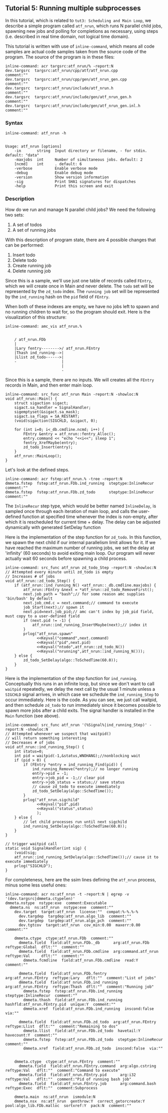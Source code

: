 ## Tutorial 5: Running multiple subprocesses

In this tutorial, which is related to `tut3: Scheduling and Main Loop`,
we describe a simple program called `atf_nrun`, which runs N parallel child jobs,
spawning new jobs and polling for completions as necessary, using steps (i.e.
described in real time domain, not logical time domain).

This tutorial is written with use of `inline-command`, which means all
code samples are actual code samples taken from the source code of the program.
The source of the program is in these files:

```
inline-command: acr targsrc:atf_nrun/% -report:N
dev.targsrc  targsrc:atf_nrun/cpp/atf/atf_nrun.cpp            comment:""
dev.targsrc  targsrc:atf_nrun/cpp/gen/atf_nrun_gen.cpp        comment:""
dev.targsrc  targsrc:atf_nrun/include/atf_nrun.h              comment:""
dev.targsrc  targsrc:atf_nrun/include/gen/atf_nrun_gen.h      comment:""
dev.targsrc  targsrc:atf_nrun/include/gen/atf_nrun_gen.inl.h  comment:""
```

### Syntax

```
inline-command: atf_nrun -h


Usage: atf_nrun [options]
    -in       string  Input directory or filename, - for stdin. default: "data"
    -maxjobs  int     Number of simultaneous jobs. default: 2
    [ncmd]    int     . default: 6
    -verbose          Enable verbose mode
    -debug            Enable debug mode
    -version          Show version information
    -sig              Print SHA1 signatures for dispatches
    -help             Print this screen and exit

```

### Description

How do we run and manage N parallel child jobs?
We need the following two sets:
1. A set of todos
2. A set of running jobs

With this description of program state, there are 4 possible changes that can be performed:
1. Insert todo
2. Delete todo
3. Create running job
4. Delete running job

Since this is a sample, we'll use just one table of records called `FEntry`,
which we will create once in Main and never delete.
The `todo` set will be represented by the `zd_todo` index.
The `running job` set will be represented by the `ind_running` hash on the `pid` field of `FEntry`.

When both of these indexes are empty, we have no jobs left to spawn and no
running children to wait for, so the program should exit.
Here is the visualization of this structure:

```
inline-command: amc_vis atf_nrun.%
                                          
                                          
    / atf_nrun.FDb                        
    |                                     
    |Lary fentry-------->/ atf_nrun.FEntry
    |Thash ind_running-->|                
    |Llist zd_todo------>|                
    -                    |                
                         |                
                         -                
```

Since this is a sample, there are no inputs. We will creates all the `FEntry` records
in Main, and then enter main loop.

```
inline-command: src_func atf_nrun Main -report:N -showloc:N 
void atf_nrun::Main() {
    struct sigaction sigact;
    sigact.sa_handler = SignalHandler;
    sigemptyset(&sigact.sa_mask);
    sigact.sa_flags = SA_RESTART;
    (void)sigaction(SIGCHLD, &sigact, 0);

    for (int i=0; i<_db.cmdline.ncmd; i++) {
        FEntry &entry = atf_nrun::fentry_Alloc();
        entry.command << "echo "<<i<<"; sleep 1";
        fentry_XrefMaybe(entry);
        zd_todo_Insert(entry);
    }
    atf_nrun::MainLoop();
}

```

Let's look at the defined steps.
```
inline-command: acr fstep:atf_nrun.% -tree -report:N
dmmeta.fstep  fstep:atf_nrun.FDb.ind_running  steptype:InlineRecur  comment:""
dmmeta.fstep  fstep:atf_nrun.FDb.zd_todo      steptype:InlineRecur  comment:""
```

The `InlineRecur` step type, which would be better named `InlineDelay`, is sampled once
through each iteration of main loop, and calls the user-defined function at specified time
whenever the index is non-empty, after which it is rescheduled for current time + delay.
The delay can be adjusted dynamically with generated SetDelay function

Here is the implementation of the step function for `zd_todo`.
In this function, we spawn the next child if our internal parallelism limit allows
for it. If we have reached the maximum number of running jobs, we set the delay at 'infinity'
(60 seconds) to avoid exiting main loop. Our program will never actually wait 60 seconds before
spawning a child process.

```
inline-command: src_func atf_nrun zd_todo_Step -report:N -showloc:N 
// Attempted every minute until zd_todo is empty
// Increases # of jobs
void atf_nrun::zd_todo_Step() {
    if (atf_nrun::ind_running_N() <atf_nrun::_db.cmdline.maxjobs) {
        atf_nrun::FEntry &next = *atf_nrun::zd_todo_RemoveFirst();
        next.job_path = "bash";// for some reason amc supplies 'bin/bash' by default
        next.job_cmd.c = next.command;// command to execute
        job_Start(next);// spawn it
        next.pid=next.job_pid;// amc can't index by job_pid field, must copy to a user-defined field
        if (next.pid != -1) {
            atf_nrun::ind_running_InsertMaybe(next);// index it
        }
        prlog("atf_nrun.spawn"
              <<Keyval("command",next.command)
              <<Keyval("pid",next.pid)
              <<Keyval("ntodo",atf_nrun::zd_todo_N())
              <<Keyval("nrunning",atf_nrun::ind_running_N()));
    } else {
        zd_todo_SetDelay(algo::ToSchedTime(60.0));
    }
}

```

Here is the implementation of the step function for `ind_running`. Conceptually
this runs in an infinite loop, but since we don't want to call `waitpid` repeatedly,
we delay the next call by the usual 1 minute unless a `SIGCHLD` signal arrives, in which
case we schedule the `ind_running_Step` to occur immediately.
Here is the code. As you can see, we just call waitpid, and then schedule `zd_todo`
to run immediately since it becomes possible to spawn more jobs after a child exits.
The signal handler is installed in the `Main` function (see above).

```
inline-command: src_func atf_nrun '(%Signal%|ind_running_Step)' -report:N -showloc:N 
// Attempted whenever we suspect that waitpid()
// will return something interesting
// Decreases # of jobs
void atf_nrun::ind_running_Step() {
    int status=0;
    int pid = waitpid(-1,&status,WNOHANG);//nonblocking wait
    if (pid > 0) {
        if (FEntry *entry = ind_running_Find(pid)) {
            ind_running_Remove(*entry);// no longer running
            entry->pid = -1;
            entry->job_pid = -1;// clear pid
            entry->job_status = status;// save status
            // cause zd_todo to execute immediately
            zd_todo_SetDelay(algo::SchedTime());
        }
        prlog("atf_nrun.sigchild"
              <<Keyval("pid",pid)
              <<Keyval("status",status)
              );
    } else {
        // let child processes run until next sigchild
        ind_running_SetDelay(algo::ToSchedTime(60.0));
    }
}

// trigger waitpid call
static void SignalHandler(int sig) {
    (void)sig;
    atf_nrun::ind_running_SetDelay(algo::SchedTime());// cause it to execute immediately
    prlog("SIGCHLD");
}

```

For completeness, here are the ssim lines defining the `atf_nrun` process, minus
some less useful ones:

```
inline-command: acr ns:atf_nrun -t -report:N | egrep -v '(dev.targsrc|dmmeta.ctypelen)'
dmmeta.nstype  nstype:exe  comment:Executable
  dmmeta.ns  ns:atf_nrun  nstype:exe  comment:""
    dev.target  target:atf_nrun  license:""  compat:%-%.%-%
      dev.targdep  targdep:atf_nrun.algo_lib  comment:""
      dev.targdep  targdep:atf_nrun.algo_pch  comment:""
      dev.tgtcov  target:atf_nrun  cov_min:0.00  maxerr:0.00  comment:""

    dmmeta.ctype  ctype:atf_nrun.FDb  comment:""
      dmmeta.field  field:atf_nrun.FDb._db      arg:atf_nrun.FDb      reftype:Global  dflt:""  comment:""
      dmmeta.field  field:atf_nrun.FDb.cmdline  arg:command.atf_nrun  reftype:Val     dflt:""  comment:""
        dmmeta.fcmdline  field:atf_nrun.FDb.cmdline  read:Y  comment:""

      dmmeta.field  field:atf_nrun.FDb.fentry       arg:atf_nrun.FEntry  reftype:Lary   dflt:""  comment:"List of jobs"
      dmmeta.field  field:atf_nrun.FDb.ind_running  arg:atf_nrun.FEntry  reftype:Thash  dflt:""  comment:"Running job"
        dmmeta.fstep  fstep:atf_nrun.FDb.ind_running  steptype:InlineRecur  comment:""
        dmmeta.thash  field:atf_nrun.FDb.ind_running  hashfld:atf_nrun.FEntry.pid  unique:Y  comment:""
        dmmeta.xref  field:atf_nrun.FDb.ind_running  inscond:false  via:""

      dmmeta.field  field:atf_nrun.FDb.zd_todo  arg:atf_nrun.FEntry  reftype:Llist  dflt:""  comment:"Remaining to dos"
        dmmeta.llist  field:atf_nrun.FDb.zd_todo  havetail:Y  havecount:Y  comment:""
        dmmeta.fstep  fstep:atf_nrun.FDb.zd_todo  steptype:InlineRecur  comment:""
        dmmeta.xref  field:atf_nrun.FDb.zd_todo  inscond:false  via:""


    dmmeta.ctype  ctype:atf_nrun.FEntry  comment:""
      dmmeta.field  field:atf_nrun.FEntry.command  arg:algo.cstring  reftype:Val   dflt:""  comment:"Command to execute"
      dmmeta.field  field:atf_nrun.FEntry.pid      arg:i32           reftype:Val   dflt:""  comment:"Pid of running bash job"
      dmmeta.field  field:atf_nrun.FEntry.job      arg:command.bash  reftype:Exec  dflt:""  comment:Subprocess

    dmmeta.main  ns:atf_nrun  ismodule:N
    dmmeta.nsx  ns:atf_nrun  genthrow:Y  correct_getorcreate:Y  pool:algo_lib.FDb.malloc  sortxref:Y  pack:N  comment:""
```
